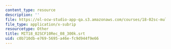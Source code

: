 ```yaml
---
content_type: resource
description: ''
file: https://ol-ocw-studio-app-qa.s3.amazonaws.com/courses/18-02sc-multivariable-calculus-fall-2010/c0b710dbe7695695a46efc9d944f9e66_MIT18_02SCF10Rec_08_300k.vtt
file_type: application/x-subrip
resourcetype: Other
title: MIT18_02SCF10Rec_08_300k.srt
uid: c0b710db-e769-5695-a46e-fc9d944f9e66
---
```

